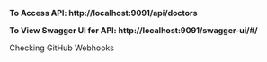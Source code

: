 
<b> To Access API: http://localhost:9091/api/doctors

To View Swagger UI for API: http://localhost:9091/swagger-ui/#/
</b>

Checking GitHub Webhooks
